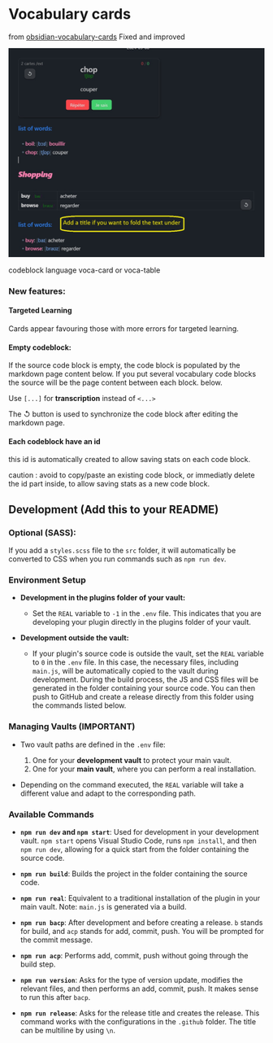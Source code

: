 # Vocabulary cards  
  
from [obsidian-vocabulary-cards](https://github.com/meniam/obsidian-vocabulary-cards) 
Fixed and improved  
    

![alt text](assets/example.jpg)

codeblock language voca-card or voca-table  

### New features:  

#### Targeted Learning
  
Cards appear favouring those with more errors for targeted learning.

#### Empty codeblock:

If the source code block is empty, the code block is populated by the markdown page content below. If you put several vocabulary code blocks the source will be the page content between each block. below. 
  
Use `[...]` for **transcription** instead of `<...>` 
        
The ↺ button is used to synchronize the code block after editing the markdown page. 
  
#### Each codeblock have an id

this id is automatically created to allow saving stats on each code block.  
     
caution : avoid to copy/paste an existing code block, or immediatly delete the id part inside, to allow saving stats as a new code block.  

## Development (Add this to your README)

### Optional (SASS):
If you add a `styles.scss` file to the `src` folder, it will automatically be converted to CSS when you run commands such as `npm run dev`.

### Environment Setup

- **Development in the plugins folder of your vault:**
  - Set the `REAL` variable to `-1` in the `.env` file. This indicates that you are developing your plugin directly in the plugins folder of your vault.

- **Development outside the vault:**
  - If your plugin's source code is outside the vault, set the `REAL` variable to `0` in the `.env` file. In this case, the necessary files, including `main.js`, will be automatically copied to the vault during development. During the build process, the JS and CSS files will be generated in the folder containing your source code. You can then push to GitHub and create a release directly from this folder using the commands listed below.

### Managing Vaults (IMPORTANT)

- Two vault paths are defined in the `.env` file:
  1. One for your **development vault** to protect your main vault.
  2. One for your **main vault**, where you can perform a real installation.

- Depending on the command executed, the `REAL` variable will take a different value and adapt to the corresponding path.

### Available Commands

- **`npm run dev` and `npm start`**: Used for development in your development vault. `npm start` opens Visual Studio Code, runs `npm install`, and then `npm run dev`, allowing for a quick start from the folder containing the source code.

- **`npm run build`**: Builds the project in the folder containing the source code.

- **`npm run real`**: Equivalent to a traditional installation of the plugin in your main vault. Note: `main.js` is generated via a build.

- **`npm run bacp`**: After development and before creating a release. `b` stands for build, and `acp` stands for add, commit, push. You will be prompted for the commit message.

- **`npm run acp`**: Performs add, commit, push without going through the build step.

- **`npm run version`**: Asks for the type of version update, modifies the relevant files, and then performs an add, commit, push. It makes sense to run this after `bacp`.

- **`npm run release`**: Asks for the release title and creates the release. This command works with the configurations in the `.github` folder. The title can be multiline by using `\n`.